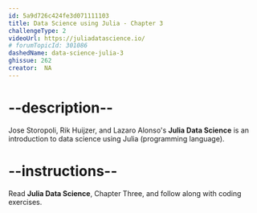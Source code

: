 ```yaml
---
id: 5a9d726c424fe3d071111103
title: Data Science using Julia - Chapter 3
challengeType: 2
videoUrl: https://juliadatascience.io/
# forumTopicId: 301086
dashedName: data-science-julia-3
ghissue: 262
creator:  NA
---
```


# --description--

Jose Storopoli, Rik Huijzer, and Lazaro Alonso's __Julia Data Science__ is an introduction to data science using Julia (programming language).

# --instructions--

Read __Julia Data Science__, Chapter Three, and follow along with coding exercises.